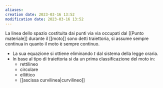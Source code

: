 ```yaml
---
aliases: 
creation date: 2023-03-16 13:52
modification date: 2023-03-16 13:52
---
```


La linea dello spazio costituita dai punti via via occupati dal [[Punto materiale]] durante il [[moto]] sono detti traiettoria, si assume sempre continua in quanto il moto è sempre continuo.
- La sua equazione si ottiene eliminando $t$ dal sistema della legge oraria.
- In base al tipo di traiettoria si da un prima classificazione del moto in:
	- rettilineo
	- circolare
	- ellittico
	- [[ascissa curvilinea|curvilineo]]